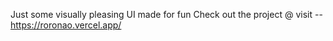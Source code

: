 Just some visually pleasing UI made for fun
Check out the project @
visit -- https://roronao.vercel.app/
